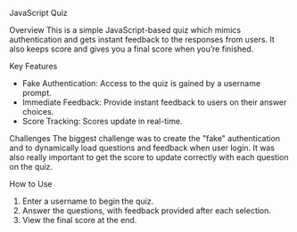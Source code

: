 JavaScript Quiz

Overview
This is a simple JavaScript-based quiz which mimics authentication and gets instant feedback to the responses from users. It also keeps score and gives you a final score when you’re finished.

Key Features
- Fake Authentication: Access to the quiz is gained by a username prompt.
- Immediate Feedback: Provide instant feedback to users on their answer choices.
- Score Tracking: Scores update in real-time.

Challenges
The biggest challenge was to create the "fake" authentication and to dynamically load questions and feedback when user login. It was also really important to get the score to update correctly with each question on the quiz.

How to Use
1. Enter a username to begin the quiz.
2. Answer the questions, with feedback provided after each selection.
3. View the final score at the end.
